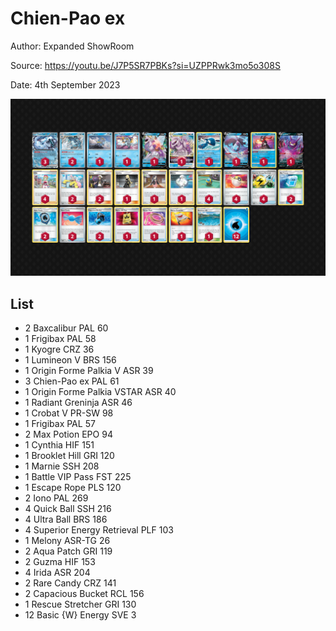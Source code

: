 # Chien-Pao ex

Author: Expanded ShowRoom

Source: <https://youtu.be/J7P5SR7PBKs?si=UZPPRwk3mo5o308S>

Date: 4th September 2023

![decklist](../../images/OBF/Chien-Pao%20ex/1-%20Chien-Pao%20ex.png)

## List

* 2 Baxcalibur PAL 60
* 1 Frigibax PAL 58
* 1 Kyogre CRZ 36
* 1 Lumineon V BRS 156
* 1 Origin Forme Palkia V ASR 39
* 3 Chien-Pao ex PAL 61
* 1 Origin Forme Palkia VSTAR ASR 40
* 1 Radiant Greninja ASR 46
* 1 Crobat V PR-SW 98
* 1 Frigibax PAL 57
* 2 Max Potion EPO 94
* 1 Cynthia HIF 151
* 1 Brooklet Hill GRI 120
* 1 Marnie SSH 208
* 1 Battle VIP Pass FST 225
* 1 Escape Rope PLS 120
* 2 Iono PAL 269
* 4 Quick Ball SSH 216
* 4 Ultra Ball BRS 186
* 4 Superior Energy Retrieval PLF 103
* 1 Melony ASR-TG 26
* 2 Aqua Patch GRI 119
* 2 Guzma HIF 153
* 4 Irida ASR 204
* 2 Rare Candy CRZ 141
* 2 Capacious Bucket RCL 156
* 1 Rescue Stretcher GRI 130
* 12 Basic {W} Energy SVE 3
